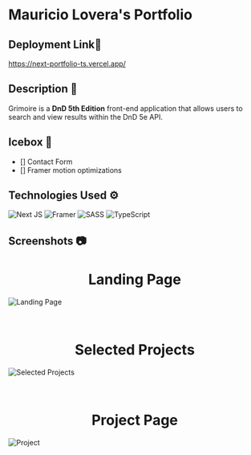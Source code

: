 # **Mauricio Lovera's Portfolio**

## **Deployment Link**🔗
https://next-portfolio-ts.vercel.app/

## **Description** 📃

Grimoire is a **DnD 5th Edition** front-end application that allows users to search and view results within the DnD 5e API.

## **Icebox** 🧊
- [] Contact Form
- [] Framer motion optimizations

## **Technologies Used** ⚙
![Next JS](https://img.shields.io/badge/Next-black?style=for-the-badge&logo=next.js&logoColor=white)
![Framer](https://img.shields.io/badge/Framer-black?style=for-the-badge&logo=framer&logoColor=blue)
![SASS](https://img.shields.io/badge/SASS-hotpink.svg?style=for-the-badge&logo=SASS&logoColor=white)
![TypeScript](https://img.shields.io/badge/typescript-%23007ACC.svg?style=for-the-badge&logo=typescript&logoColor=white)

## **Screenshots** 📷
<h1 align='center'> Landing Page </h1>

![Landing Page](https://i.imgur.com/0UyPvgd.png)

<br>
<h1 align='center'> Selected Projects </h1>

![Selected Projects](https://i.imgur.com/LlLCkQt.png)

<br>
<h1 align='center'> Project Page </h1>

![Project](https://i.imgur.com/mD6kvBE.png)


